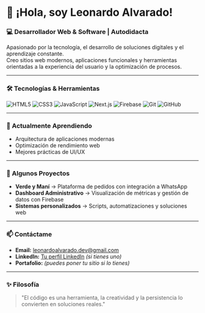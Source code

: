 # 👋 ¡Hola, soy Leonardo Alvarado!  

### 💻 Desarrollador Web & Software | Autodidacta  
Apasionado por la tecnología, el desarrollo de soluciones digitales y el aprendizaje constante.  
Creo sitios web modernos, aplicaciones funcionales y herramientas orientadas a la experiencia del usuario y la optimización de procesos.

---

### 🛠 Tecnologías & Herramientas
![HTML5](https://img.shields.io/badge/HTML5-E34F26?style=for-the-badge&logo=html5&logoColor=white)
![CSS3](https://img.shields.io/badge/CSS3-1572B6?style=for-the-badge&logo=css3&logoColor=white)
![JavaScript](https://img.shields.io/badge/JavaScript-F7DF1E?style=for-the-badge&logo=javascript&logoColor=black)
![Next.js](https://img.shields.io/badge/Next.js-000000?style=for-the-badge&logo=nextdotjs&logoColor=white)
![Firebase](https://img.shields.io/badge/Firebase-FFCA28?style=for-the-badge&logo=firebase&logoColor=black)
![Git](https://img.shields.io/badge/Git-F05032?style=for-the-badge&logo=git&logoColor=white)
![GitHub](https://img.shields.io/badge/GitHub-181717?style=for-the-badge&logo=github&logoColor=white)

---

### 🌱 Actualmente Aprendiendo
- Arquitectura de aplicaciones modernas  
- Optimización de rendimiento web  
- Mejores prácticas de UI/UX

---

### 🚀 Algunos Proyectos
- **Verde y Maní** → Plataforma de pedidos con integración a WhatsApp  
- **Dashboard Administrativo** → Visualización de métricas y gestión de datos con Firebase  
- **Sistemas personalizados** → Scripts, automatizaciones y soluciones web

---

### 📫 Contáctame
- **Email:** leonardoalvarado.dev@gmail.com  
- **LinkedIn:** [Tu perfil LinkedIn](https://linkedin.com) *(si tienes uno)*  
- **Portafolio:** *(puedes poner tu sitio si lo tienes)*

---

### ✨ Filosofía
> "El código es una herramienta, la creatividad y la persistencia lo convierten en soluciones reales."
